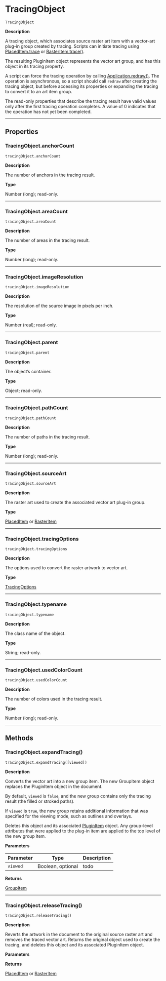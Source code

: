 <a id="jsobjref-tracingobject"></a>

# TracingObject

`TracingObject`

**Description**

A tracing object, which associates source raster art item with a vector-art plug-in group created by tracing. Scripts can initiate tracing using [PlacedItem.trace](PlacedItem.md#jsobjref-placeditem-trace) or [RasterItem.trace()](RasterItem.md#jsobjref-rasteritem-trace).

The resulting PluginItem object represents the vector art group, and has this object in its tracing property.

A script can force the tracing operation by calling [Application.redraw()](Application.md#jsobjref-application-redraw). The operation is asynchronous, so a script should call `redraw` after creating the tracing object, but before accessing its properties or expanding the tracing to convert it to an art item group.

The read-only properties that describe the tracing result have valid values only after the first tracing operation completes. A value of 0 indicates that the operation has not yet been completed.

---

## Properties

<a id="jsobjref-tracingobject-anchorcount"></a>

### TracingObject.anchorCount

`tracingObject.anchorCount`

**Description**

The number of anchors in the tracing result.

**Type**

Number (long); read-only.

---

<a id="jsobjref-tracingobject-areacount"></a>

### TracingObject.areaCount

`tracingObject.areaCount`

**Description**

The number of areas in the tracing result.

**Type**

Number (long); read-only.

---

<a id="jsobjref-tracingobject-imageresolution"></a>

### TracingObject.imageResolution

`tracingObject.imageResolution`

**Description**

The resolution of the source image in pixels per inch.

**Type**

Number (real); read-only.

---

<a id="jsobjref-tracingobject-parent"></a>

### TracingObject.parent

`tracingObject.parent`

**Description**

The object’s container.

**Type**

Object; read-only.

---

<a id="jsobjref-tracingobject-pathcount"></a>

### TracingObject.pathCount

`tracingObject.pathCount`

**Description**

The number of paths in the tracing result.

**Type**

Number (long); read-only.

---

<a id="jsobjref-tracingobject-sourceart"></a>

### TracingObject.sourceArt

`tracingObject.sourceArt`

**Description**

The raster art used to create the associated vector art plug-in group.

**Type**

[PlacedItem](PlacedItem.md#jsobjref-placeditem) or [RasterItem](RasterItem.md#jsobjref-rasteritem)

---

<a id="jsobjref-tracingobject-tracingoptions"></a>

### TracingObject.tracingOptions

`tracingObject.tracingOptions`

**Description**

The options used to convert the raster artwork to vector art.

**Type**

[TracingOptions](TracingOptions.md#jsobjref-tracingoptions)

---

<a id="jsobjref-tracingobject-typename"></a>

### TracingObject.typename

`tracingObject.typename`

**Description**

The class name of the object.

**Type**

String; read-only.

---

<a id="jsobjref-tracingobject-usedcolorcount"></a>

### TracingObject.usedColorCount

`tracingObject.usedColorCount`

**Description**

The number of colors used in the tracing result.

**Type**

Number (long); read-only.

---

## Methods

<a id="jsobjref-tracingobject-expandtracing"></a>

### TracingObject.expandTracing()

`tracingObject.expandTracing([viewed])`

**Description**

Converts the vector art into a new group item. The new GroupItem object replaces the PluginItem object in the document.

By default, `viewed` is `false`, and the new group contains only the tracing result (the filled or stroked paths).

If `viewed` is `true`, the new group retains additional information that was specified for the viewing mode, such as outlines and overlays.

Deletes this object and its associated [PluginItem](PluginItem.md#jsobjref-pluginitem) object. Any group-level attributes that were applied to the plug-in item are applied to the top level of the new group item.

**Parameters**

| Parameter   | Type              | Description   |
|-------------|-------------------|---------------|
| `viewed`    | Boolean, optional | todo          |

**Returns**

[GroupItem](GroupItem.md#jsobjref-groupitem)

---

<a id="jsobjref-tracingobject-releasetracing"></a>

### TracingObject.releaseTracing()

`tracingObject.releaseTracing()`

**Description**

Reverts the artwork in the document to the original source raster art and removes the traced vector art. Returns the original object used to create the tracing, and deletes this object and its associated PluginItem object.

**Parameters**

**Returns**

[PlacedItem](PlacedItem.md#jsobjref-placeditem) or [RasterItem](RasterItem.md#jsobjref-rasteritem)
